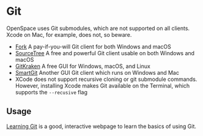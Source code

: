# Git
OpenSpace uses Git submodules, which are not supported on all clients.  Xcode on Mac, for example, does not, so beware.
  - [Fork](https://git-fork.com) A pay-if-you-will Git client for both Windows and macOS
  - [SourceTree](http://www.sourcetreeapp.com) A free and powerful Git client usable on both Windows and macOS
  - [GitKraken](https://www.gitkraken.com) A free GUI for Windows, macOS, and Linux
  - [SmartGit](http://www.syntevo.com/smartgit/) Another GUI Git client which runs on Windows and Mac
  - XCode does not support recursive cloning or git submodule commands.  However, installing Xcode makes Git available on the Terminal, which supports the `--recusive` flag

## Usage
[Learning Git](http://pcottle.github.io/learnGitBranching) is a good, interactive webpage to learn the basics of using Git.
